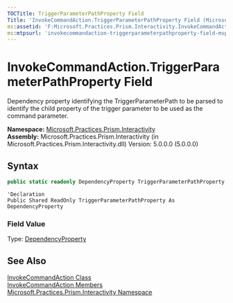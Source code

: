```yaml
---
TOCTitle: TriggerParameterPathProperty Field
Title: 'InvokeCommandAction.TriggerParameterPathProperty Field (Microsoft.Practices.Prism.Interactivity)'
ms:assetid: 'F:Microsoft.Practices.Prism.Interactivity.InvokeCommandAction.TriggerParameterPathProperty'
ms:mtpsurl: 'invokecommandaction-triggerparameterpathproperty-field-mspp-interactivity.md'
---
```


# InvokeCommandAction.TriggerParameterPathProperty Field

Dependency property identifying the TriggerParameterPath to be parsed to identify the child property of the trigger parameter to be used as the command parameter.

**Namespace:** [Microsoft.Practices.Prism.Interactivity](/patterns-practices/reference/mspp-interactivity-namespace)  
**Assembly:** Microsoft.Practices.Prism.Interactivity (in Microsoft.Practices.Prism.Interactivity.dll) Version: 5.0.0.0 (5.0.0.0)

## Syntax

```C#
public static readonly DependencyProperty TriggerParameterPathProperty
```
```VB
'Declaration
Public Shared ReadOnly TriggerParameterPathProperty As DependencyProperty
```

### Field Value

Type: [DependencyProperty](http://msdn.microsoft.com/en-us/library/ms589318)

## See Also

[InvokeCommandAction Class](/patterns-practices/reference/invokecommandaction-class-mspp-interactivity)  
[InvokeCommandAction Members](/patterns-practices/reference/invokecommandaction-members-mspp-interactivity)  
[Microsoft.Practices.Prism.Interactivity Namespace](/patterns-practices/reference/mspp-interactivity-namespace)  